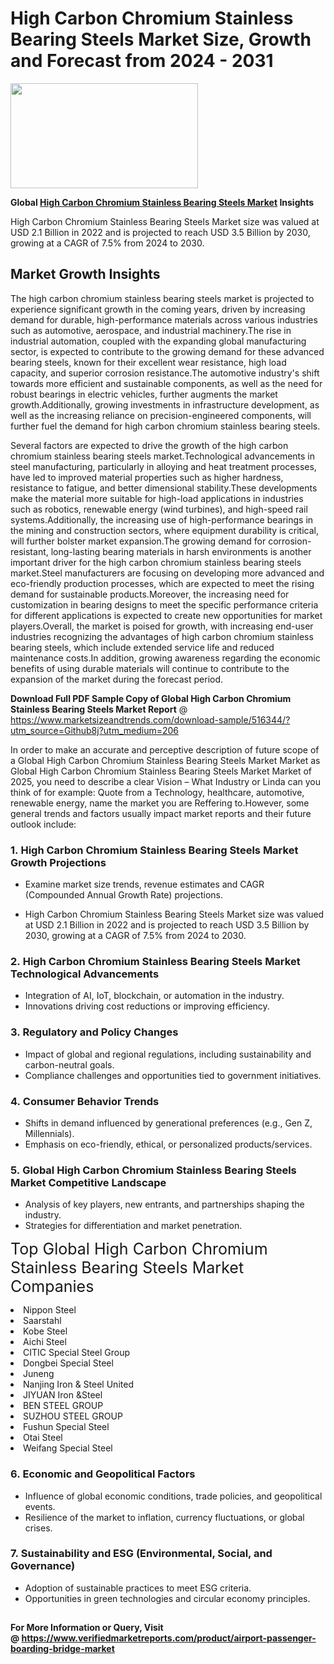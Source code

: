 <H1>High Carbon Chromium Stainless Bearing Steels Market Size, Growth and Forecast from 2024 - 2031</H1><img class="aligncenter size-medium wp-image-584254" src="https://thirdeyenews.in/wp-content/uploads/2024/09/Global-Market-Research-300x168.jpeg" alt="" width="300" height="168" /><p><strong>Global&nbsp;<a href="https://www.marketsizeandtrends.com/download-sample/516344/?utm_source=Github8j?utm_medium=206">High Carbon Chromium Stainless Bearing Steels Market</a> Insights</strong></p><p>High Carbon Chromium Stainless Bearing Steels Market size was valued at USD 2.1 Billion in 2022 and is projected to reach USD 3.5 Billion by 2030, growing at a CAGR of 7.5% from 2024 to 2030.</p><p><h2>Market Growth Insights</h2> <p>The high carbon chromium stainless bearing steels market is projected to experience significant growth in the coming years, driven by increasing demand for durable, high-performance materials across various industries such as automotive, aerospace, and industrial machinery.The rise in industrial automation, coupled with the expanding global manufacturing sector, is expected to contribute to the growing demand for these advanced bearing steels, known for their excellent wear resistance, high load capacity, and superior corrosion resistance.The automotive industry's shift towards more efficient and sustainable components, as well as the need for robust bearings in electric vehicles, further augments the market growth.Additionally, growing investments in infrastructure development, as well as the increasing reliance on precision-engineered components, will further fuel the demand for high carbon chromium stainless bearing steels.</p> <p>Several factors are expected to drive the growth of the high carbon chromium stainless bearing steels market.Technological advancements in steel manufacturing, particularly in alloying and heat treatment processes, have led to improved material properties such as higher hardness, resistance to fatigue, and better dimensional stability.These developments make the material more suitable for high-load applications in industries such as robotics, renewable energy (wind turbines), and high-speed rail systems.Additionally, the increasing use of high-performance bearings in the mining and construction sectors, where equipment durability is critical, will further bolster market expansion.The growing demand for corrosion-resistant, long-lasting bearing materials in harsh environments is another important driver for the high carbon chromium stainless bearing steels market.Steel manufacturers are focusing on developing more advanced and eco-friendly production processes, which are expected to meet the rising demand for sustainable products.Moreover, the increasing need for customization in bearing designs to meet the specific performance criteria for different applications is expected to create new opportunities for market players.Overall, the market is poised for growth, with increasing end-user industries recognizing the advantages of high carbon chromium stainless bearing steels, which include extended service life and reduced maintenance costs.In addition, growing awareness regarding the economic benefits of using durable materials will continue to contribute to the expansion of the market during the forecast period.</p> <p><span class=""><strong>Download Full PDF Sample Copy of Global High Carbon Chromium Stainless Bearing Steels Market Report</strong> @ <a href="https://www.marketsizeandtrends.com/download-sample/516344/?utm_source=Github8j?utm_medium=206" target="_blank">https://www.marketsizeandtrends.com/download-sample/516344/?utm_source=Github8j?utm_medium=206</a></span></p><p>In order to make an accurate and perceptive description of future scope of a Global&nbsp;High Carbon Chromium Stainless Bearing Steels Market Market as Global&nbsp;High Carbon Chromium Stainless Bearing Steels Market Market of 2025, you need to describe a clear Vision &ndash; What Industry or Linda can you think of for example: Quote from a Technology, healthcare, automotive, renewable energy, name the market you are Reffering to.However, some general trends and factors usually impact market reports and their future outlook include:</p><h3>1.&nbsp;<strong>High Carbon Chromium Stainless Bearing Steels Market Growth Projections</strong></h3><ul><li>Examine market size trends, revenue estimates and CAGR (Compounded Annual Growth Rate) projections.</li><li><p>High Carbon Chromium Stainless Bearing Steels Market size was valued at USD 2.1 Billion in 2022 and is projected to reach USD 3.5 Billion by 2030, growing at a CAGR of 7.5% from 2024 to 2030.</p></li></ul><h3>2.&nbsp;<strong>High Carbon Chromium Stainless Bearing Steels Market Technological Advancements</strong></h3><ul><li>Integration of AI, IoT, blockchain, or automation in the industry.</li><li>Innovations driving cost reductions or improving efficiency.</li></ul><h3>3.&nbsp;<strong>Regulatory and Policy Changes</strong></h3><ul><li>Impact of global and regional regulations, including sustainability and carbon-neutral goals.</li><li>Compliance challenges and opportunities tied to government initiatives.</li></ul><h3>4.&nbsp;<strong>Consumer Behavior Trends</strong></h3><ul><li>Shifts in demand influenced by generational preferences (e.g., Gen Z, Millennials).</li><li>Emphasis on eco-friendly, ethical, or personalized products/services.</li></ul><h3>5.&nbsp;<strong>Global High Carbon Chromium Stainless Bearing Steels Market Competitive Landscape</strong></h3><ul><li>Analysis of key players, new entrants, and partnerships shaping the industry.</li><li>Strategies for differentiation and market penetration.</li></ul><p data-pm-slice="1 1 []"><span style="color: inherit; font-family: inherit; font-size: 25px;">Top Global High Carbon Chromium Stainless Bearing Steels Market Companies</span></p><div class="" data-test-id=""><p><li>Nippon Steel</li><li> Saarstahl</li><li> Kobe Steel</li><li> Aichi Steel</li><li> CITIC Special Steel Group</li><li> Dongbei Special Steel</li><li> Juneng</li><li> Nanjing Iron & Steel United</li><li> JIYUAN Iron &Steel</li><li> BEN STEEL GROUP</li><li> SUZHOU STEEL GROUP</li><li> Fushun Special Steel</li><li> Otai Steel</li><li> Weifang Special Steel</li></p></div><h3>6.&nbsp;<strong>Economic and Geopolitical Factors</strong></h3><ul><li>Influence of global economic conditions, trade policies, and geopolitical events.</li><li>Resilience of the market to inflation, currency fluctuations, or global crises.</li></ul><h3>7.&nbsp;<strong>Sustainability and ESG (Environmental, Social, and Governance)</strong></h3><ul><li>Adoption of sustainable practices to meet ESG criteria.</li><li>Opportunities in green technologies and circular economy principles.</li></ul><h2><strong style="font-size: 14px;">For More Information or Query, Visit @&nbsp;</strong><a style="background-color: #ffffff; font-size: 14px;" href="https://www.marketsizeandtrends.com/report/high-carbon-chromium-stainless-bearing-steels-market/" target="_blank">https://www.verifiedmarketreports.com/product/airport-passenger-boarding-bridge-market</a></h2>